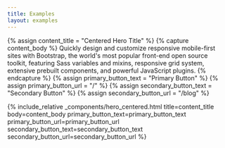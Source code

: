 ```yaml
---
title: Examples
layout: examples
---
```


{% assign content_title = "Centered Hero Title" %}
{% capture content_body %}
Quickly design and customize responsive mobile-first sites with Bootstrap, the world's most popular front-end open source toolkit, featuring Sass variables and mixins, responsive grid system, extensive prebuilt components, and powerful JavaScript plugins.
{% endcapture %}
{% assign primary_button_text = "Primary Button" %}
{% assign primary_button_url = "/" %}
{% assign secondary_button_text = "Secondary Button" %}
{% assign secondary_button_url = "/blog" %}


{% include_relative _components/hero_centered.html
    title=content_title
    body=content_body
    primary_button_text=primary_button_text
    primary_button_url=primary_button_url
    secondary_button_text=secondary_button_text
    secondary_button_url=secondary_button_url
%}
